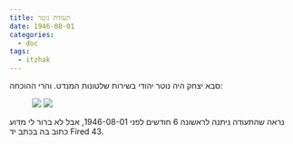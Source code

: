 ```yaml
---
title: תעודת נוטר
date: 1946-08-01
categories:
  - doc
tags:
  - itzhak
---
```


סבא יצחק היה נוטר יהודי בשירות שלטונות המנדט. והרי ההוכחה:

<figure class="half">
    <a  href="/pupko-papers/assets/images/1946-08-01-special-constable-1.jpg">
    <img src="/pupko-papers/assets/images/1946-08-01-special-constable-1.jpg"></a>
    <a  href="/pupko-papers/assets/images/1946-08-01-special-constable-2.jpg">
    <img src="/pupko-papers/assets/images/1946-08-01-special-constable-2.jpg"></a>
</figure>

נראה שהתעודה ניתנה לראשונה 6 חודשים לפני 1946-08-01, אבל לא ברור לי מדוע כתוב בה בכתב יד Fired 43.
